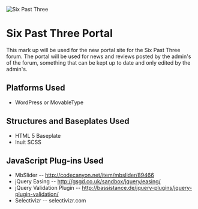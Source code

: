 ![Six Past Three](http://img40.imageshack.us/img40/7527/supernaturalsupernatura.gif)

# Six Past Three Portal

This mark up will be used for the new portal site for the Six Past Three forum. The portal will be used for news and reviews posted by the admin's of the forum, something that can be kept up to date and only edited by the admin's.

## Platforms Used

- WordPress or MovableType

## Structures and Baseplates Used

- HTML 5 Baseplate
- Inuit SCSS

## JavaScript Plug-ins Used

- MbSlider 
-- http://codecanyon.net/item/mbslider/89466
- jQuery Easing
-- http://gsgd.co.uk/sandbox/jquery/easing/
- jQuery Validation Plugin
-- http://bassistance.de/jquery-plugins/jquery-plugin-validation/
- Selectivizr 
-- selectivizr.com

